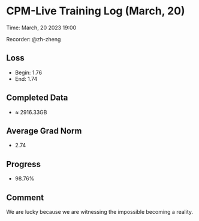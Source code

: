 # CPM-Live Training Log (March, 20)

Time: March, 20 2023 19:00

Recorder: @zh-zheng

## Loss
- Begin: 1.76
- End: 1.74
	
## Completed Data
- $\approx$ 2916.33GB

## Average Grad Norm
- 2.74

## Progress
- 98.76%

## Comment

We are lucky because we are witnessing the impossible becoming a reality.
